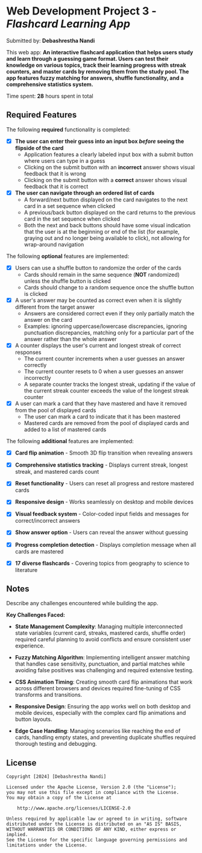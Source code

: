 # Web Development Project 3 - *Flashcard Learning App*

Submitted by: **Debashrestha Nandi**

This web app: **An interactive flashcard application that helps users study and learn through a guessing game format. Users can test their knowledge on various topics, track their learning progress with streak counters, and master cards by removing them from the study pool. The app features fuzzy matching for answers, shuffle functionality, and a comprehensive statistics system.**

Time spent: **28** hours spent in total

## Required Features

The following **required** functionality is completed:

- [x] **The user can enter their guess into an input box *before* seeing the flipside of the card**
  - Application features a clearly labeled input box with a submit button where users can type in a guess
  - Clicking on the submit button with an **incorrect** answer shows visual feedback that it is wrong 
  - Clicking on the submit button with a **correct** answer shows visual feedback that it is correct
- [x] **The user can navigate through an ordered list of cards**
  - A forward/next button displayed on the card navigates to the next card in a set sequence when clicked
  - A previous/back button displayed on the card returns to the previous card in the set sequence when clicked
  - Both the next and back buttons should have some visual indication that the user is at the beginning or end of the list (for example, graying out and no longer being available to click), not allowing for wrap-around navigation

The following **optional** features are implemented:

- [x] Users can use a shuffle button to randomize the order of the cards
  - Cards should remain in the same sequence (**NOT** randomized) unless the shuffle button is clicked 
  - Cards should change to a random sequence once the shuffle button is clicked
- [x] A user's answer may be counted as correct even when it is slightly different from the target answer
  - Answers are considered correct even if they only partially match the answer on the card 
  - Examples: ignoring uppercase/lowercase discrepancies, ignoring punctuation discrepancies, matching only for a particular part of the answer rather than the whole answer
- [x] A counter displays the user's current and longest streak of correct responses
  - The current counter increments when a user guesses an answer correctly
  - The current counter resets to 0 when a user guesses an answer incorrectly
  - A separate counter tracks the longest streak, updating if the value of the current streak counter exceeds the value of the longest streak counter 
- [x] A user can mark a card that they have mastered and have it removed from the pool of displayed cards
  - The user can mark a card to indicate that it has been mastered
  - Mastered cards are removed from the pool of displayed cards and added to a list of mastered cards

The following **additional** features are implemented:

* [x] **Card flip animation** - Smooth 3D flip transition when revealing answers
* [x] **Comprehensive statistics tracking** - Displays current streak, longest streak, and mastered cards count
* [x] **Reset functionality** - Users can reset all progress and restore mastered cards
* [x] **Responsive design** - Works seamlessly on desktop and mobile devices
* [x] **Visual feedback system** - Color-coded input fields and messages for correct/incorrect answers
* [x] **Show answer option** - Users can reveal the answer without guessing
* [x] **Progress completion detection** - Displays completion message when all cards are mastered
* [x] **17 diverse flashcards** - Covering topics from geography to science to literature



## Notes

Describe any challenges encountered while building the app.

**Key Challenges Faced:**

- **State Management Complexity**: Managing multiple interconnected state variables (current card, streaks, mastered cards, shuffle order) required careful planning to avoid conflicts and ensure consistent user experience.

- **Fuzzy Matching Algorithm**: Implementing intelligent answer matching that handles case sensitivity, punctuation, and partial matches while avoiding false positives was challenging and required extensive testing.

- **CSS Animation Timing**: Creating smooth card flip animations that work across different browsers and devices required fine-tuning of CSS transforms and transitions.

- **Responsive Design**: Ensuring the app works well on both desktop and mobile devices, especially with the complex card flip animations and button layouts.

- **Edge Case Handling**: Managing scenarios like reaching the end of cards, handling empty states, and preventing duplicate shuffles required thorough testing and debugging.

## License

    Copyright [2024] [Debashrestha Nandi]

    Licensed under the Apache License, Version 2.0 (the "License");
    you may not use this file except in compliance with the License.
    You may obtain a copy of the License at

        http://www.apache.org/licenses/LICENSE-2.0

    Unless required by applicable law or agreed to in writing, software
    distributed under the License is distributed on an "AS IS" BASIS,
    WITHOUT WARRANTIES OR CONDITIONS OF ANY KIND, either express or implied.
    See the License for the specific language governing permissions and
    limitations under the License.
